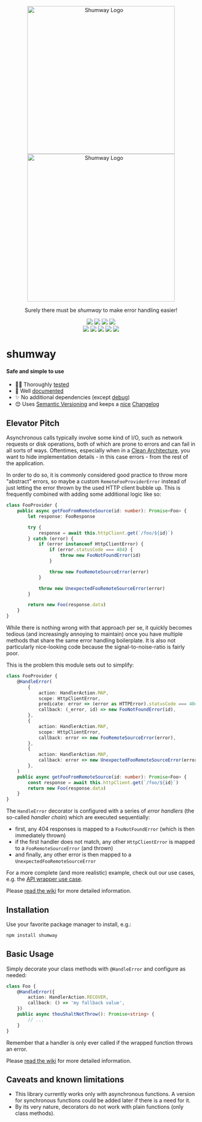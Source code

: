 <p align="center">
    <img src="https://raw.githubusercontent.com/wiki/pigulla/shumway/logo-white.png#gh-dark-mode-only" width="392" alt="Shumway Logo" />
    <img src="https://raw.githubusercontent.com/wiki/pigulla/shumway/logo-black.png#gh-light-mode-only" width="392" alt="Shumway Logo" />
</p>
<p align="center">
    Surely there must be <em>shumway</em> to make error handling easier!
</p>
<p align="center">
    <img src="https://img.shields.io/badge/%3C%2F%3E-TypeScript-blue.svg?style=flat-square">
    <a href="https://www.npmjs.com/package/shumway"><img src="https://img.shields.io/npm/v/shumway?style=flat-square&cacheSeconds=3600"></a>
    <a href="https://github.com/pigulla/shumway/blob/main/LICENSE"><img src="https://img.shields.io/npm/l/shumway?style=flat-square&cacheSeconds=3600"></a>
    <a href="https://bundlephobia.com/package/shumway"><img src="https://img.shields.io/bundlephobia/min/shumway?style=flat-square&cacheSeconds=3600"></a>
    <br>
    <img src="https://img.shields.io/github/actions/workflow/status/pigulla/shumway/build-and-test.yml?style=flat-square">
    <a href="https://github.com/pigulla/shumway/issues"><img src="https://img.shields.io/github/issues-raw/pigulla/shumway?style=flat-square&cacheSeconds=3600"></a>
    <a href="https://libraries.io/npm/shumway"><img src="https://img.shields.io/librariesio/release/npm/shumway?style=flat-square&cacheSeconds=3600"></a>
    <a href="https://app.codecov.io/gh/pigulla/shumway"><img src="https://img.shields.io/codecov/c/github/pigulla/shumway?style=flat-square&cacheSeconds=3600"></a>
    <a href="https://snyk.io/advisor/npm-package/shumway"><img src="https://img.shields.io/snyk/vulnerabilities/npm/shumway?style=flat-square&cacheSeconds=3600"></a>
</p>

# shumway

#### Safe and simple to use

-   🕵️‍♀️ Thoroughly [tested](https://app.codecov.io/gh/pigulla/shumway)
-   📃 Well [documented](https://github.com/pigulla/shumway/wiki)
-   ✨ No additional dependencies (except [debug](https://www.npmjs.com/package/debug))
-   😊 Uses [Semantic Versioning](https://semver.org/) and keeps a [nice](https://keepachangelog.com/en/1.0.0/) [Changelog](https://github.com/pigulla/shumway/blob/main/CHANGELOG.md)

## Elevator Pitch

Asynchronous calls typically involve some kind of I/O, such as network requests or disk operations, both of which are prone to errors and can fail in all sorts of ways.
Oftentimes, especially when in a [Clean Architecture](https://blog.cleancoder.com/uncle-bob/2012/08/13/the-clean-architecture.html), you want to hide implementation details - in this case errors - from the rest of the application.

In order to do so, it is commonly considered good practice to throw more "abstract" errors, so maybe a custom `RemoteFooProviderError` instead of just letting the error thrown by the used HTTP client bubble up. This is frequently combined with adding some additional logic like so:

```typescript
class FooProvider {
    public async getFooFromRemoteSource(id: number): Promise<Foo> {
        let response: FooResponse

        try {
            response = await this.httpClient.get(`/foo/${id}`)
        } catch (error) {
            if (error instanceof HttpClientError) {
                if (error.statusCode === 404) {
                    throw new FooNotFoundError(id)
                }

                throw new FooRemoteSourceError(error)
            }

            throw new UnexpectedFooRemoteSourceError(error)
        }

        return new Foo(response.data)
    }
}
```

While there is nothing wrong with that approach per se, it quickly becomes tedious (and increasingly annoying to maintain) once you have multiple methods that share the same error handling boilerplate.
It is also not particularly nice-looking code because the signal-to-noise-ratio is fairly poor.

This is the problem this module sets out to simplify:

```typescript
class FooProvider {
    @HandleError(
        {
            action: HandlerAction.MAP,
            scope: HttpClientError,
            predicate: error => (error as HTTPError).statusCode === 404,
            callback: (_error, id) => new FooNotFoundError(id),
        },
        {
            action: HandlerAction.MAP,
            scope: HttpClientError,
            callback: error => new FooRemoteSourceError(error),
        },
        {
            action: HandlerAction.MAP,
            callback: error => new UnexpectedFooRemoteSourceError(error),
        },
    )
    public async getFooFromRemoteSource(id: number): Promise<Foo> {
        const response = await this.httpClient.get(`/foo/${id}`)
        return new Foo(response.data)
    }
}
```

The `HandleError` decorator is configured with a series of _error handlers_ (the so-called _handler chain_) which are executed sequentially:

-   first, any 404 responses is mapped to a `FooNotFoundError` (which is then immediately thrown)
-   if the first handler does not match, any other `HttpClientError` is mapped to a `FooRemoteSourceError` (and thrown)
-   and finally, any other error is then mapped to a `UnexpectedFooRemoteSourceError`

For a more complete (and more realistic) example, check out our use cases, e.g. the [API wrapper use case](https://github.com/pigulla/shumway/blob/main/test/api-wrapper/api-wrapper.use-case.ts).

Please [read the wiki](https://github.com/pigulla/shumway/wiki) for more detailed information.

## Installation

Use your favorite package manager to install, e.g.:

```bash
npm install shumway
```

## Basic Usage

Simply decorate your class methods with `@HandleError` and configure as needed:

```typescript
class Foo {
    @HandleError({
        action: HandlerAction.RECOVER,
        callback: () => 'my fallback value',
    })
    public async thouShaltNotThrow(): Promise<string> {
        // ...
    }
}
```

Remember that a handler is only ever called if the wrapped function throws an error.

Please [read the wiki](https://github.com/pigulla/shumway/wiki) for more detailed information.

## Caveats and known limitations

-   This library currently works only with asynchronous functions. A version for synchronous functions could be added later if there is a need for it.
-   By its very nature, decorators do not work with plain functions (only class methods).
